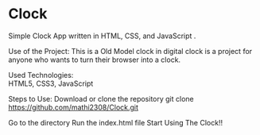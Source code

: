 # Clock
Simple Clock App written in HTML, CSS, and JavaScript .

Use of the Project:
This is a Old Model clock in digital clock is a project for anyone who wants to turn their browser into a clock.

Used Technologies:  
HTML5, 
CSS3, 
JavaScript

Steps to Use:
Download or clone the repository
git clone https://github.com/mathi2308/Clock.git

Go to the directory
Run the index.html file
Start Using The Clock!!
